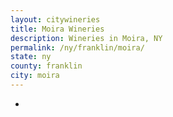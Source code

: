 ```yaml
---
layout: citywineries
title: Moira Wineries
description: Wineries in Moira, NY
permalink: /ny/franklin/moira/
state: ny
county: franklin
city: moira
---
```

-

